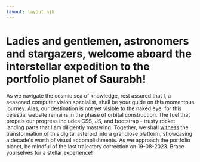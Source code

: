 ```yaml
--- 
layout: layout.njk 
--- 
```

# Ladies and gentlemen, astronomers and stargazers, welcome aboard the interstellar expedition to the portfolio planet of Saurabh! 
As we navigate the cosmic sea of knowledge, rest assured that I, a seasoned computer vision specialist, shall be your guide on this momentous journey. 
Alas, our destination is not yet visible to the naked eye, for this celestial website remains in the phase of orbital construction. 
The fuel that propels our progress includes CSS, JS, and bootstrap - trusty rocket landing parts that I am diligently mastering. 
Together, we shall [witness](Changelog) the transformation of this digital asteroid into a grandiose platform, showcasing a decade's worth of visual accomplishments. 
As we approach the portfolio planet, be mindful of the last trajectory correction on 19-08-2023. 
Brace yourselves for a stellar experience!